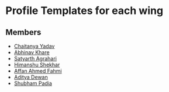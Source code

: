 Profile Templates for each wing
=========================================

Members
--------------------------

 * [Chaitanya Yadav](https://github.com/BelieveC)
 * [Abhinav Khare](https://github.com/CosmicCoder96)
 * [Satyarth Agrahari](https://github.com/satylogin)
 * [Himanshu Shekhar](https://github.com/himanshub16)
 * [Affan Ahmed Fahmi](https://github.com/anonymous-ME)
 * [Aditya Dewan](https://github.com/dewana-dewan)
 * [Shubham Padia](https://github.com/shubham-padia)
